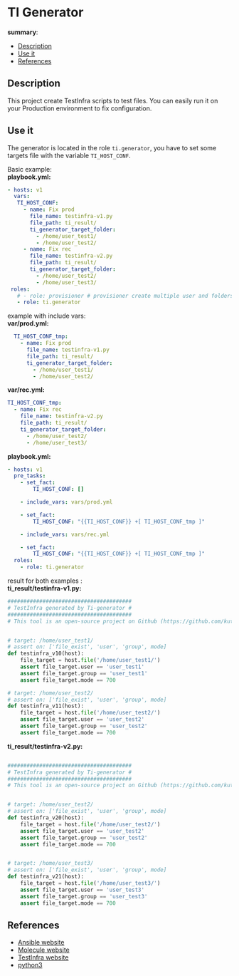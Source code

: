 # TI Generator

__summary__:
  - [Description](#description)
  - [Use it](#use-it)
  - [References](#references)


## Description

  This project create TestInfra scripts to test files.
  You can easily run it on your Production environment to fix configuration.

## Use it

  The generator is located in the role `ti.generator`, you have to set some targets file
  with the variable `TI_HOST_CONF`.

  Basic example:  
  __playbook.yml:__  
  ```yaml
  - hosts: v1
    vars:
     TI_HOST_CONF:
       - name: Fix prod
         file_name: testinfra-v1.py
         file_path: ti_result/
         ti_generator_target_folder:
           - /home/user_test1/
           - /home/user_test2/
       - name: Fix rec
         file_name: testinfra-v2.py
         file_path: ti_result/
         ti_generator_target_folder:
           - /home/user_test2/
           - /home/user_test3/
   roles:
     # - role: provisioner # provisioner create multiple user and folders tree.
     - role: ti.generator
  ```

  example with include vars:  
  __var/prod.yml:__
  ```yaml
    TI_HOST_CONF_tmp:
      - name: Fix prod
        file_name: testinfra-v1.py
        file_path: ti_result/
        ti_generator_target_folder:
          - /home/user_test1/
          - /home/user_test2/
  ```

  __var/rec.yml:__  
  ```yaml
  TI_HOST_CONF_tmp:
    - name: Fix rec
      file_name: testinfra-v2.py
      file_path: ti_result/
      ti_generator_target_folder:
        - /home/user_test2/
        - /home/user_test3/
  ```

  __playbook.yml:__  
  ```yaml
  - hosts: v1
    pre_tasks:
      - set_fact:
          TI_HOST_CONF: []

      - include_vars: vars/prod.yml

      - set_fact:
          TI_HOST_CONF: "{{TI_HOST_CONF}} +[ TI_HOST_CONF_tmp ]"

      - include_vars: vars/rec.yml

      - set_fact:
          TI_HOST_CONF: "{{TI_HOST_CONF}} +[ TI_HOST_CONF_tmp ]"
    roles:
      - role: ti.generator
  ```

  result for both examples :  
  __ti_result/testinfra-v1.py:__  
  ```py
  #######################################
  # TestInfra generated by Ti-generator #
  #######################################
  # This tool is an open-source project on Github (https://github.com/kuty22/TI_Generator)


  # target: /home/user_test1/
  # assert on: ['file_exist', 'user', 'group', mode]
  def testinfra_v10(host):
      file_target = host.file('/home/user_test1/')
      assert file_target.user == 'user_test1'
      assert file_target.group == 'user_test1'
      assert file_target.mode == 700

  # target: /home/user_test2/
  # assert on: ['file_exist', 'user', 'group', mode]
  def testinfra_v11(host):
      file_target = host.file('/home/user_test2/')
      assert file_target.user == 'user_test2'
      assert file_target.group == 'user_test2'
      assert file_target.mode == 700
  ```

  __ti_result/testinfra-v2.py:__  
  ```py

  #######################################
  # TestInfra generated by Ti-generator #
  #######################################
  # This tool is an open-source project on Github (https://github.com/kuty22/TI_Generator)


  # target: /home/user_test2/
  # assert on: ['file_exist', 'user', 'group', mode]
  def testinfra_v20(host):
      file_target = host.file('/home/user_test2/')
      assert file_target.user == 'user_test2'
      assert file_target.group == 'user_test2'
      assert file_target.mode == 700


  # target: /home/user_test3/
  # assert on: ['file_exist', 'user', 'group', mode]
  def testinfra_v21(host):
      file_target = host.file('/home/user_test3/')
      assert file_target.user == 'user_test3'
      assert file_target.group == 'user_test3'
      assert file_target.mode == 700

  ```

## References
- [Ansible website](https://www.ansible.com)
- [Molecule website](https://molecule.readthedocs.io/en/latest/)
- [TestInfra website](https://testinfra.readthedocs.io/en/latest/)
- [python3](https://docs.python.org/3.6/)
